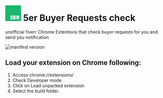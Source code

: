 # <img src="assets/fav2.png" alt="logo" style="height: 50px; width:50px;"/> 5er Buyer Requests check

unofficial fiverr Chrome Extentions that check buyer requests for you and send you notification

![manifest version](https://img.shields.io/badge/manifest-v3-blue)

## Load your extension on Chrome following:
1. Access chrome://extensions/
2. Check Developer mode
3. Click on Load unpacked extension
4. Select the build folder.